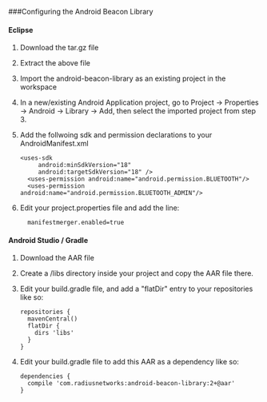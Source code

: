 ###Configuring the Android Beacon Library

#### Eclipse 

1. Download the tar.gz file
2. Extract the above file
3. Import the android-beacon-library as an existing project in the workspace
4. In a new/existing Android Application project, go to Project -> Properties -> Android -> Library -> Add, then select the imported project from step 3.
5. Add the follwoing sdk and permission declarations to your AndroidManifest.xml

   ```
   <uses-sdk
        android:minSdkVersion="18"
        android:targetSdkVersion="18" />
	 <uses-permission android:name="android.permission.BLUETOOTH"/>
	 <uses-permission android:name="android.permission.BLUETOOTH_ADMIN"/>
   ```

6. Edit your project.properties file and add the line: 
   ```
     manifestmerger.enabled=true
   ```

#### Android Studio / Gradle 

1. Download the AAR file
2. Create a /libs directory inside your project and copy the AAR file there.
3. Edit your build.gradle file, and add a "flatDir" entry to your repositories like so:

   ```
   repositories {
     mavenCentral()
     flatDir {
       dirs 'libs'
     }
   }
   ```

4. Edit your build.gradle file to add this AAR as a dependency like so:

   ```
   dependencies {
     compile 'com.radiusnetworks:android-beacon-library:2+@aar'
   }
   ```

